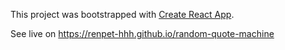 This project was bootstrapped with [Create React App](https://github.com/facebook/create-react-app).

See live on https://renpet-hhh.github.io/random-quote-machine